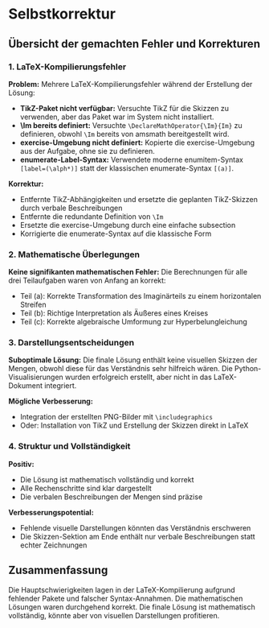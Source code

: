 # Selbstkorrektur

## Übersicht der gemachten Fehler und Korrekturen

### 1. LaTeX-Kompilierungsfehler

**Problem:** Mehrere LaTeX-Kompilierungsfehler während der Erstellung der Lösung:
- **TikZ-Paket nicht verfügbar:** Versuchte TikZ für die Skizzen zu verwenden, aber das Paket war im System nicht installiert.
- **\Im bereits definiert:** Versuchte `\DeclareMathOperator{\Im}{Im}` zu definieren, obwohl `\Im` bereits von amsmath bereitgestellt wird.
- **exercise-Umgebung nicht definiert:** Kopierte die exercise-Umgebung aus der Aufgabe, ohne sie zu definieren.
- **enumerate-Label-Syntax:** Verwendete moderne enumitem-Syntax `[label=(\alph*)]` statt der klassischen enumerate-Syntax `[(a)]`.

**Korrektur:** 
- Entfernte TikZ-Abhängigkeiten und ersetzte die geplanten TikZ-Skizzen durch verbale Beschreibungen
- Entfernte die redundante Definition von `\Im`
- Ersetzte die exercise-Umgebung durch eine einfache subsection
- Korrigierte die enumerate-Syntax auf die klassische Form

### 2. Mathematische Überlegungen

**Keine signifikanten mathematischen Fehler:** Die Berechnungen für alle drei Teilaufgaben waren von Anfang an korrekt:
- Teil (a): Korrekte Transformation des Imaginärteils zu einem horizontalen Streifen
- Teil (b): Richtige Interpretation als Äußeres eines Kreises
- Teil (c): Korrekte algebraische Umformung zur Hyperbelungleichung

### 3. Darstellungsentscheidungen

**Suboptimale Lösung:** Die finale Lösung enthält keine visuellen Skizzen der Mengen, obwohl diese für das Verständnis sehr hilfreich wären. Die Python-Visualisierungen wurden erfolgreich erstellt, aber nicht in das LaTeX-Dokument integriert.

**Mögliche Verbesserung:** 
- Integration der erstellten PNG-Bilder mit `\includegraphics`
- Oder: Installation von TikZ und Erstellung der Skizzen direkt in LaTeX

### 4. Struktur und Vollständigkeit

**Positiv:** 
- Die Lösung ist mathematisch vollständig und korrekt
- Alle Rechenschritte sind klar dargestellt
- Die verbalen Beschreibungen der Mengen sind präzise

**Verbesserungspotential:**
- Fehlende visuelle Darstellungen könnten das Verständnis erschweren
- Die Skizzen-Sektion am Ende enthält nur verbale Beschreibungen statt echter Zeichnungen

## Zusammenfassung

Die Hauptschwierigkeiten lagen in der LaTeX-Kompilierung aufgrund fehlender Pakete und falscher Syntax-Annahmen. Die mathematischen Lösungen waren durchgehend korrekt. Die finale Lösung ist mathematisch vollständig, könnte aber von visuellen Darstellungen profitieren.